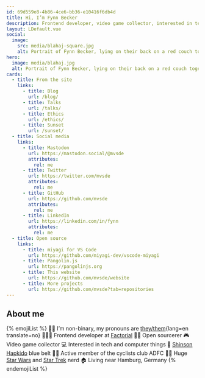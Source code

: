 ```yaml
---
id: 69d559e8-4b86-4ce6-bb36-e10416f6db4d
title: Hi, I’m Fynn Becker
description: Frontend developer, video game collector, interested in tech and computer things, cyclist, Shinson Hapkido 🥋, Star Wars and Star Trek 🖖🏻
layout: LDefault.vue
social:
  image:
    src: media/blahaj-square.jpg
    alt: Portrait of Fynn Becker, lying on their back on a red couch together with an Ikea Blåhaj toy shark.
hero:
  image: media/blahaj.jpg
  alt: Portrait of Fynn Becker, lying on their back on a red couch together with an Ikea Blåhaj toy shark.
cards:
  - title: From the site
    links:
      - title: Blog
        url: /blog/
      - title: Talks
        url: /talks/
      - title: Ethics
        url: /ethics/
      - title: Sunset
        url: /sunset/
  - title: Social media
    links:
      - title: Mastodon
        url: https://mastodon.social/@mvsde
        attributes:
          rel: me
      - title: Twitter
        url: https://twitter.com/mvsde
        attributes:
          rel: me
      - title: GitHub
        url: https://github.com/mvsde
        attributes:
          rel: me
      - title: LinkedIn
        url: https://linkedin.com/in/fynn
        attributes:
          rel: me
  - title: Open source
    links:
      - title: miyagi for VS Code
        url: https://github.com/miyagi-dev/vscode-miyagi
      - title: Pangolin.js
        url: https://pangolinjs.org
      - title: This website
        url: https://github.com/mvsde/website
      - title: More projects
        url: https://github.com/mvsde?tab=repositories
---
```


## About me

{% emojiList %}
🏳️‍⚧️ I’m non-binary, my pronouns are [they/them](/pronouns/){lang=en translate=no}
🧑🏻‍💻 Frontend developer at [Factorial](https://www.factorial.io/)
🧙🏻 Open sourcerer
🎮 Video game collector
💻 Interested in tech and computer things
🥋 [Shinson Hapkido](http://www.shinsonhapkido.org) blue belt
🚴🏻 Active member of the cyclists club ADFC
🖖🏻 Huge [Star Wars](https://twitter.com/mvsde/status/1408409600643190788) and [Star Trek](https://twitter.com/mvsde/status/1400519056374046726) nerd
🏠 Living near Hamburg, Germany
{% endemojiList %}
